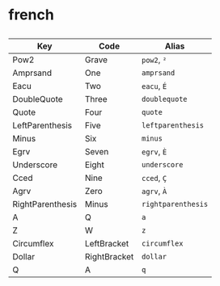 # french

## 

| Key | Code | Alias |
| --- | --- | --- |
| Pow2 | Grave | `pow2`, `²` |
| Amprsand | One | `amprsand` |
| Eacu | Two | `eacu`, `É` |
| DoubleQuote | Three | `doublequote` |
| Quote | Four | `quote` |
| LeftParenthesis | Five | `leftparenthesis` |
| Minus | Six | `minus` |
| Egrv | Seven | `egrv`, `È` |
| Underscore | Eight | `underscore` |
| Cced | Nine | `cced`, `Ç` |
| Agrv | Zero | `agrv`, `À` |
| RightParenthesis | Minus | `rightparenthesis` |
| A | Q | `a` |
| Z | W | `z` |
| Circumflex | LeftBracket | `circumflex` |
| Dollar | RightBracket | `dollar` |
| Q | A | `q` |

